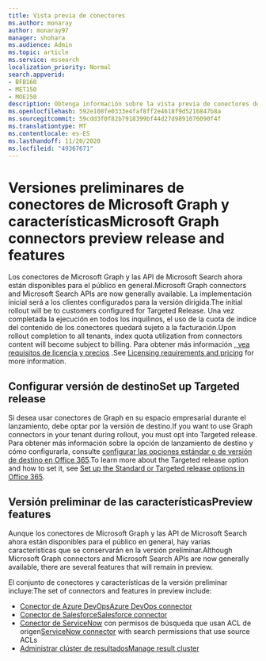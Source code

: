 ```yaml
---
title: Vista previa de conectores
ms.author: monaray
author: monaray97
manager: shohara
ms.audience: Admin
ms.topic: article
ms.service: mssearch
localization_priority: Normal
search.appverid:
- BFB160
- MET150
- MOE150
description: Obtenga información sobre la vista previa de conectores de Microsoft Graph para Microsoft Search.
ms.openlocfilehash: 592e108fe0333e4faf8ff2e4618f9d5216847b8a
ms.sourcegitcommit: 59cdd3f0f82b7918399bf44d27d9891076090f4f
ms.translationtype: MT
ms.contentlocale: es-ES
ms.lasthandoff: 11/20/2020
ms.locfileid: "49367671"
---
```

# <a name="microsoft-graph-connectors-preview-release-and-features"></a><span data-ttu-id="a223d-103">Versiones preliminares de conectores de Microsoft Graph y características</span><span class="sxs-lookup"><span data-stu-id="a223d-103">Microsoft Graph connectors preview release and features</span></span>

<span data-ttu-id="a223d-104">Los conectores de Microsoft Graph y las API de Microsoft Search ahora están disponibles para el público en general.</span><span class="sxs-lookup"><span data-stu-id="a223d-104">Microsoft Graph connectors and Microsoft Search APIs are now generally available.</span></span> <span data-ttu-id="a223d-105">La implementación inicial será a los clientes configurados para la versión dirigida.</span><span class="sxs-lookup"><span data-stu-id="a223d-105">The initial rollout will be to customers configured for Targeted Release.</span></span> <span data-ttu-id="a223d-106">Una vez completada la ejecución en todos los inquilinos, el uso de la cuota de índice del contenido de los conectores quedará sujeto a la facturación.</span><span class="sxs-lookup"><span data-stu-id="a223d-106">Upon rollout completion to all tenants, index quota utilization from connectors content will become subject to billing.</span></span> <span data-ttu-id="a223d-107">Para obtener más información [, vea requisitos de licencia y precios](licensing.md) .</span><span class="sxs-lookup"><span data-stu-id="a223d-107">See [Licensing requirements and pricing](licensing.md) for more information.</span></span>

## <a name="set-up-targeted-release"></a><span data-ttu-id="a223d-108">Configurar versión de destino</span><span class="sxs-lookup"><span data-stu-id="a223d-108">Set up Targeted release</span></span>

<span data-ttu-id="a223d-109">Si desea usar conectores de Graph en su espacio empresarial durante el lanzamiento, debe optar por la versión de destino.</span><span class="sxs-lookup"><span data-stu-id="a223d-109">If you want to use Graph connectors in your tenant during rollout, you must opt into Targeted release.</span></span> <span data-ttu-id="a223d-110">Para obtener más información sobre la opción de lanzamiento de destino y cómo configurarla, consulte [configurar las opciones estándar o de versión de destino en Office 365](https://docs.microsoft.com/office365/admin/manage/release-options-in-office-365?view=o365-worldwide).</span><span class="sxs-lookup"><span data-stu-id="a223d-110">To learn more about the Targeted release option and how to set it, see [Set up the Standard or Targeted release options in Office 365](https://docs.microsoft.com/office365/admin/manage/release-options-in-office-365?view=o365-worldwide).</span></span>

## <a name="preview-features"></a><span data-ttu-id="a223d-111">Versión preliminar de las características</span><span class="sxs-lookup"><span data-stu-id="a223d-111">Preview features</span></span>

<span data-ttu-id="a223d-112">Aunque los conectores de Microsoft Graph y las API de Microsoft Search ahora están disponibles para el público en general, hay varias características que se conservarán en la versión preliminar.</span><span class="sxs-lookup"><span data-stu-id="a223d-112">Although Microsoft Graph connectors and Microsoft Search APIs are now generally available, there are several features that will remain in preview.</span></span>

<span data-ttu-id="a223d-113">El conjunto de conectores y características de la versión preliminar incluye:</span><span class="sxs-lookup"><span data-stu-id="a223d-113">The set of connectors and features in preview include:</span></span>

* [<span data-ttu-id="a223d-114">Conector de Azure DevOps</span><span class="sxs-lookup"><span data-stu-id="a223d-114">Azure DevOps connector</span></span>](azure-devops-connector.md)
* [<span data-ttu-id="a223d-115">Conector de Salesforce</span><span class="sxs-lookup"><span data-stu-id="a223d-115">Salesforce connector</span></span>](salesforce-connector.md)
* <span data-ttu-id="a223d-116">[Conector de ServiceNow](servicenow.md) con permisos de búsqueda que usan ACL de origen</span><span class="sxs-lookup"><span data-stu-id="a223d-116">[ServiceNow connector](servicenow.md) with search permissions that use source ACLs</span></span>
* [<span data-ttu-id="a223d-117">Administrar clúster de resultados</span><span class="sxs-lookup"><span data-stu-id="a223d-117">Manage result cluster</span></span>](result-cluster.md)
